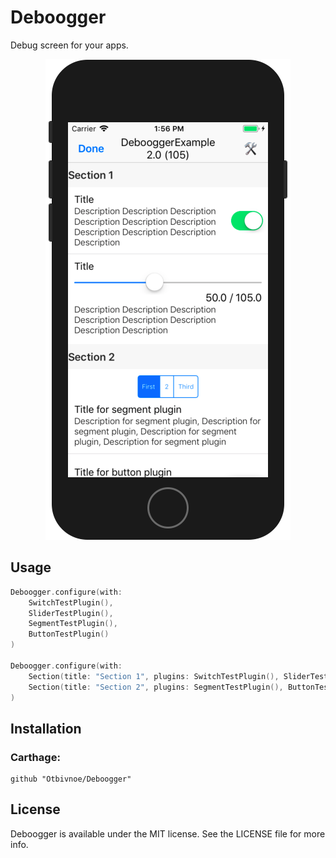 # Deboogger
Debug screen for your apps.

<p align="center">
	<img src=".github/example.png" alt="Deboogger" />
</p>

## Usage

```swift
Deboogger.configure(with:
    SwitchTestPlugin(),
    SliderTestPlugin(),
    SegmentTestPlugin(),
    ButtonTestPlugin()
)

Deboogger.configure(with:
    Section(title: "Section 1", plugins: SwitchTestPlugin(), SliderTestPlugin()),
    Section(title: "Section 2", plugins: SegmentTestPlugin(), ButtonTestPlugin())
)
```

## Installation

### Carthage:
```
github "Otbivnoe/Deboogger"
```

## License

Deboogger is available under the MIT license. See the LICENSE file for more info.